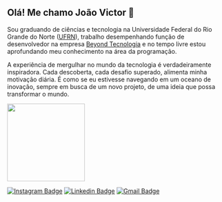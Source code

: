 ## Olá! Me chamo João Victor 👋

Sou graduando de ciências e tecnologia na Universidade Federal do Rio Grande do Norte ([UFRN](https://www.ufrn.br/)), trabalho desempenhando função de desenvolvedor na empresa [Beyond Tecnologia](http://www.beyondtecnologia.com.br/) e no tempo livre estou aprofundando meu conhecimento na área da programação.

A experiência de mergulhar no mundo da tecnologia é verdadeiramente inspiradora. Cada descoberta, cada desafio superado, alimenta minha motivação diária. É como se eu estivesse navegando em um oceano de inovação, sempre em busca de um novo projeto, de uma ideia que possa transformar o mundo.

<img height="180em" src="https://github-readme-stats.vercel.app/api/top-langs/?username=jvsouz4SMP&layout=compact&langs_count=7&theme=tokyonight"/>  
  
[![Instagram Badge](https://img.shields.io/badge/@João%20Souza-252525?style=flat-square&labelColor=252525&logo=instagram&logoColor=white&link=https://www.instagram.com/jvsouz4)](https://www.instagram.com/jvsouz4)
[![Linkedin Badge](https://img.shields.io/badge/jvsouz4-252525?style=flat-square&labelColor=252525&logo=linkedin&logoColor=white&link=https://www.linkedin.com/in/jvsouz4/)](https://www.linkedin.com/in/jvsouz4/)
[![Gmail Badge](https://img.shields.io/badge/joaovsouz-252525?style=flat-square&labelColor=252525&logo=gmail&logoColor=white&link=mailto:joaovsouz@gmail.com)](mailto:joaovsouz@gmail.com)
